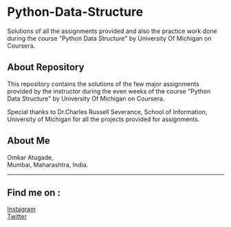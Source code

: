 # Python-Data-Structure
Solutions of all the assignments provided and also the practice work done during the course "Python Data Structure" by University Of Michigan on Coursera.


## About Repository
This repository contains the solutions of the few major assignments provided by the instructor during the even weeks of the course "Python Data Structure" by University Of Michigan on Coursera.

Special thanks to Dr.Charles Russell Severance, School of Information, University of Michigan for all the projects provided for assignments.

## About Me
Omkar Atugade,<br>
Mumbai, Maharashtra, India.<hr>

## Find me on :
[Instagram](https://www.instagram.com/omi_atugade)<br>
[Twitter](https://www.twitter.com/Atugade-Omkar)
